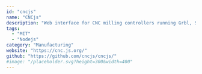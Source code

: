 ```yaml
---
id: "cncjs"
name: "CNCjs"
description: "Web interface for CNC milling controllers running Grbl, Smoothieware, or TinyG."
tags:
  - "MIT"
  - "Nodejs"
category: "Manufacturing"
website: "https://cnc.js.org/"
github: "https://github.com/cncjs/cncjs/"
#image: "/placeholder.svg?height=300&width=400"
---
```


